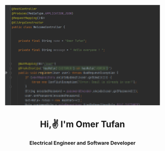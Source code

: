<img src="https://github.com/otufan/otufan/blob/main/Banner.jpg?raw=true">

<h1 align="center">Hi,✌️ I'm Omer Tufan</h1>

<h3 align="center">Electrical Engineer and Software Developer</h3>

<p align="justify"></p>
